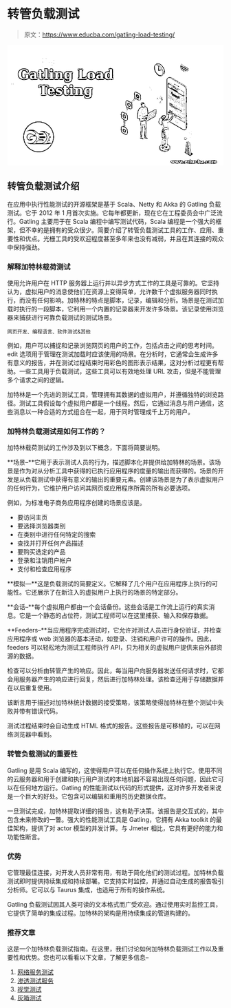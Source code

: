 # 转管负载测试

> 原文：<https://www.educba.com/gatling-load-testing/>

![Gatling Load Testing](img/07656ac02274fcfdbd255bb29192aded.png)



## 转管负载测试介绍

在应用中执行性能测试的开源框架是基于 Scala、Netty 和 Akka 的 Gatling 负载测试。它于 2012 年 1 月首次实施。它每年都更新，现在它在工程委员会中广泛流行。Gatling 主要用于在 Scala 编程中编写测试代码，Scala 编程是一个强大的框架，但不幸的是拥有的受众很少。简要介绍了转管负载测试工具的工作、应用、重要性和优点。光栅工具的受欢迎程度甚至多年来也没有减弱，并且在其连接的观众中保持强劲。

### 解释加特林载荷测试

使用允许用户在 HTTP 服务器上运行并以异步方式工作的工具是可靠的。它坚持认为，虚拟用户的消息使他们在资源上变得简单，允许数千个虚拟服务器同时执行，而没有任何影响。加特林的特点是脚本，记录，编辑和分析。场景是在测试加载时执行的一段脚本，它利用一个内置的记录器来开发许多场景。该记录使用浏览器来捕获进行可靠负载测试的测试场景。

<small>网页开发、编程语言、软件测试&其他</small>

例如，用户可以捕捉和记录浏览网页的用户的工作，包括点击之间的思考时间。edit 选项用于管理在测试加载时应该使用的场景。在分析时，它通常会生成许多有意义的报告，并在测试过程结束时用彩色的图形表示结果，这对分析过程更有帮助。一些工具用于负载测试，这些工具可以有效地处理 URL 攻击，但是不能管理多个请求之间的逻辑。

加特林是一个先进的测试工具，管理拥有其数据的虚拟用户，并遵循独特的浏览路径。测试工具假设每个虚拟用户都是一个线程。然后，它通过消息与用户通信，这些消息以一种合适的方式组合在一起，用于同时管理成千上万的用户。

### 加特林负载测试是如何工作的？

加特林载荷测试的工作涉及到以下概念，下面将简要说明。

**场景–**它用于表示测试人员的行为，描述脚本化并提供给加特林的场景。该场景是作为对从分析工具中获得的已执行应用程序的度量的输出而获得的。场景的开发是从负载测试中获得有意义的输出的重要元素。创建该场景是为了表示虚拟用户的任何行为，它维护用户访问其网页或应用程序所需的所有必要选项。

例如，为标准电子商务应用程序创建的场景应该是。

*   要访问主页
*   要选择浏览器类别
*   在类别中进行任何特定的搜索
*   查找并打开任何产品描述
*   要购买选定的产品
*   登录和注销用户帐户
*   支付和检查应用程序

**模拟—**这是负载测试的简要定义。它解释了几个用户在应用程序上执行的可能性。它还展示了在新注入的虚拟用户上执行的场景的特定部分。

**会话–**每个虚拟用户都由一个会话备份。这些会话是工作流上运行的真实消息。它是一个静态的占位符，测试工程师可以在这里捕获、输入和保存数据。

**Feeders–**当应用程序完成测试时，它允许对测试人员进行身份验证，并检查应用程序或 web 浏览器的基本活动，如登录、注销和用户许可的操作。因此，feeders 可以轻松地为测试工程师执行 API，只为相关的虚拟用户提供来自外部资源的数据。

检查可以分析由转管产生的响应。因此，每当用户向服务器发送任何请求时，它都会用服务器产生的响应进行回复，然后进行加特林处理。该检查还用于存储数据并在以后重复使用。

该断言用于描述对加特林统计数据的接受策略，该策略使得加特林在整个测试中失败并带有错误代码。

测试过程结束时会自动生成 HTML 格式的报告。这些报告是可移植的，可以在网络浏览器中看到。

### 转管负载测试的重要性

Gatling 是用 Scala 编写的，这使得用户可以在任何操作系统上执行它。使用不同的云服务器和用于创建和执行用户测试的本地机器不容易出现任何问题，因此它可以在任何地方运行。Gatling 的性能测试以代码的形式提供，这对许多开发者来说是一个巨大的好处。它包含可以编辑和重用的历史数据仓库。

一旦测试完成，加特林提取详细的报告，这有助于决策。该报告是交互式的，其中包含未来修改的一瞥。强大的性能测试工具是 Gatling，它拥有 Akka toolkit 的最佳架构，提供了对 actor 模型的并发计算。与 Jmeter 相比，它具有更好的能力和功能性断言。

### 优势

它管理最佳连接，对开发人员非常有用，有助于简化他们的测试过程。加特林负载测试即时提供持续集成和持续部署。它支持实时监控，并通过自动生成的报告吸引分析师。它可以与 Taurus 集成，也适用于所有的操作系统。

Gatling 负载测试因其人类可读的文本格式而广受欢迎。通过使用实时监控工具，它提供了简单的集成过程。加特林的架构是用持续集成的管道构建的。

### 推荐文章

这是一个加特林负载测试指南。在这里，我们讨论如何加特林负载测试工作以及重要性和优势。您也可以看看以下文章，了解更多信息–

1.  [网络服务测试](https://www.educba.com/web-services-testing/)
2.  [渗透测试服务](https://www.educba.com/penetration-testing-services/)
3.  [视觉测试](https://www.educba.com/visual-testing/)
4.  [灰箱测试](https://www.educba.com/grey-box-testing/)





